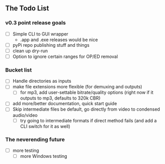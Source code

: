 ## The Todo List
### v0.3 point release goals
 - [ ] Simple CLI to GUI wrapper
    - .app and .exe releases would be nice
 - [ ] pyPi repo publishing stuff and things
 - [ ] clean up dry-run 
 - [ ] Option to ignore certain ranges for OP/ED removal

### Bucket list 
 - [ ] Handle directories as inputs
 - [ ] make file extensions more flexible (for demuxing and outputs)
    - [ ] for mp3, add user-settable bitrate/quality options 
        (right now if it outputs to mp3, defaults to 320k CBR)
 - [ ] add more/better documentation, quick start guide
 - [ ] Skip intermediate files be default, go directly from video to condensed audio/video
    - [ ] try going to intermediate formats if direct method fails (and add a CLI switch for it as well)
 
### The neverending future
 - [ ] more testing
    - [ ] more Windows testing